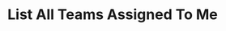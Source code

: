 ---
layout: queryPage
title: List All Teams Assigned To Me
tablePlural: systemusers 
queryName: My-Teams.xml
---